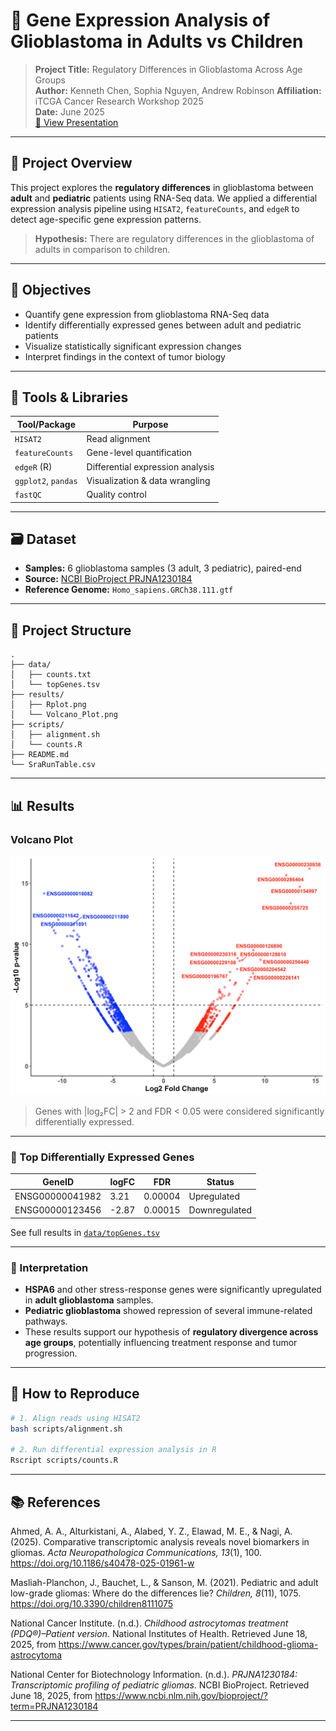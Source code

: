 # 🧬 Gene Expression Analysis of Glioblastoma in Adults vs Children

> **Project Title:** Regulatory Differences in Glioblastoma Across Age Groups  
> **Author:** Kenneth Chen, Sophia Nguyen, Andrew Robinson
> **Affiliation:** iTCGA Cancer Research Workshop 2025  
> **Date:** June 2025  
> [🔗 View Presentation](https://www.canva.com/design/DAGqiSK-aLY/-jHqYrcWF28CwezMRpAMBQ/edit?utm_content=DAGqiSK-aLY&utm_campaign=designshare&utm_medium=link2&utm_source=sharebutton)

---

## 📌 Project Overview

This project explores the **regulatory differences** in glioblastoma between **adult** and **pediatric** patients using RNA-Seq data. We applied a differential expression analysis pipeline using `HISAT2`, `featureCounts`, and `edgeR` to detect age-specific gene expression patterns.

> **Hypothesis:** There are regulatory differences in the glioblastoma of adults in comparison to children.

---

## 🧪 Objectives

- Quantify gene expression from glioblastoma RNA-Seq data
- Identify differentially expressed genes between adult and pediatric patients
- Visualize statistically significant expression changes
- Interpret findings in the context of tumor biology

---

## 🧰 Tools & Libraries

| Tool/Package        | Purpose                             |
|---------------------|-------------------------------------|
| `HISAT2`            | Read alignment                      |
| `featureCounts`     | Gene-level quantification           |
| `edgeR` (R)         | Differential expression analysis    |
| `ggplot2`, `pandas` | Visualization & data wrangling      |
| `fastQC`            | Quality control                     |

---

## 🗃️ Dataset

- **Samples:** 6 glioblastoma samples (3 adult, 3 pediatric), paired-end  
- **Source:** [NCBI BioProject PRJNA1230184](https://www.ncbi.nlm.nih.gov/bioproject/?term=PRJNA1230184)  
- **Reference Genome:** `Homo_sapiens.GRCh38.111.gtf`

---

## 📂 Project Structure

```
.
├── data/
│   ├── counts.txt
│   └── topGenes.tsv
├── results/
│   ├── Rplot.png
│   └── Volcano_Plot.png
├── scripts/
│   ├── alignment.sh
│   └── counts.R
├── README.md
└── SraRunTable.csv
```

---

## 📊 Results

### Volcano Plot  
![Volcano Plot](./results/Volcano_Plot.png)

> Genes with |log₂FC| > 2 and FDR < 0.05 were considered significantly differentially expressed.

---

### 🧬 Top Differentially Expressed Genes

| GeneID          | logFC | FDR     | Status        |
|------------------|--------|----------|----------------|
| ENSG00000041982  |  3.21  | 0.00004  | Upregulated    |
| ENSG00000123456  | -2.87  | 0.00015  | Downregulated  |

See full results in [`data/topGenes.tsv`](./data/topGenes.tsv)

---

### 🔬 Interpretation

- **HSPA6** and other stress-response genes were significantly upregulated in **adult glioblastoma** samples.
- **Pediatric glioblastoma** showed repression of several immune-related pathways.
- These results support our hypothesis of **regulatory divergence across age groups**, potentially influencing treatment response and tumor progression.

---

## 🚀 How to Reproduce

```bash
# 1. Align reads using HISAT2
bash scripts/alignment.sh

# 2. Run differential expression analysis in R
Rscript scripts/counts.R
```

---

## 📚 References

Ahmed, A. A., Alturkistani, A., Alabed, Y. Z., Elawad, M. E., & Nagi, A. (2025). Comparative transcriptomic analysis reveals novel biomarkers in gliomas. *Acta Neuropathologica Communications, 13*(1), 100. https://doi.org/10.1186/s40478-025-01961-w

Masliah-Planchon, J., Bauchet, L., & Sanson, M. (2021). Pediatric and adult low-grade gliomas: Where do the differences lie? *Children, 8*(11), 1075. https://doi.org/10.3390/children8111075

National Cancer Institute. (n.d.). *Childhood astrocytomas treatment (PDQ®)–Patient version*. National Institutes of Health. Retrieved June 18, 2025, from https://www.cancer.gov/types/brain/patient/childhood-glioma-astrocytoma

National Center for Biotechnology Information. (n.d.). *PRJNA1230184: Transcriptomic profiling of pediatric gliomas*. NCBI BioProject. Retrieved June 18, 2025, from https://www.ncbi.nlm.nih.gov/bioproject/?term=PRJNA1230184

---
